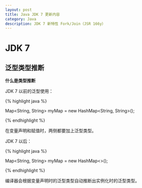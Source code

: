 ```yaml
---
layout: post
title: Java JDK 7 更新内容
category: Java
description: JDK 7 新特性 Fork/Join（JSR 166y）
---
```


# JDK 7

## 泛型类型推断

**什么是类型推断**

JDK 7 以前的泛型使用：

{% highlight java %}

Map<String, String> myMap = new HashMap<String, String>();

{% endhighlight %}

在变量声明和赋值时，两侧都要加上泛型类型。

JDK 7 以后：

{% highlight java %}

Map<String, String> myMap = new HashMap<>();

{% endhighlight %}

编译器会根据变量声明时的泛型类型自动推断出实例化时的泛型类型。